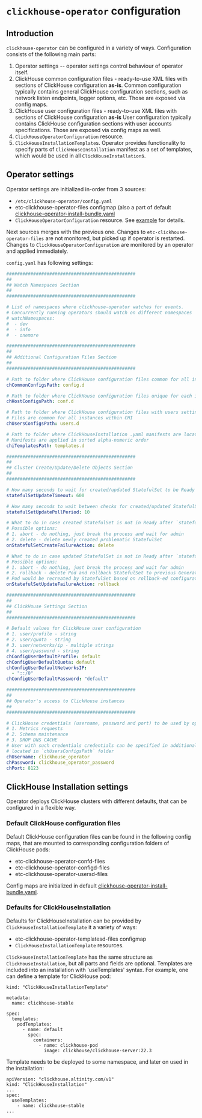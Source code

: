 # `clickhouse-operator` configuration

## Introduction

`clickhouse-operator` can be configured in a variety of ways. Configuration consists of the following main parts:
1. Operator settings -- operator settings control behaviour of operator itself.
1. ClickHouse common configuration files - ready-to-use XML files with sections of ClickHouse configuration **as-is**.
Common configuration typically contains general ClickHouse configuration sections, such as network listen endpoints, logger options, etc. Those are exposed via config maps.
1. ClickHouse user configuration files - ready-to-use XML files with sections of ClickHouse configuration **as-is**
User configuration typically contains ClickHouse configuration sections with user accounts specifications. Those are exposed via config maps as well.
1. `ClickHouseOperatorConfiguration` resource.
1. `ClickHouseInstallationTemplate`s. Operator provides functionality to specify parts of `ClickHouseInstallation` manifest as a set of templates, which would be used in all `ClickHouseInstallation`s.   

## Operator settings

Operator settings are initialized in-order from 3 sources:
* `/etc/clickhouse-operator/config.yaml`
* etc-clickhouse-operator-files configmap (also a part of default [clickhouse-operator-install-bundle.yaml][clickhouse-operator-install-bundle.yaml]
* `ClickHouseOperatorConfiguration` resource. See [example][70-chop-config.yaml] for details.

Next sources merges with the previous one. Changes to `etc-clickhouse-operator-files` are not monitored, but picked up if operator is restarted. Changes to `ClickHouseOperatorConfiguration` are monitored by an operator and applied immediately.

`config.yaml` has following settings:

```yaml
################################################
##
## Watch Namespaces Section
##
################################################

# List of namespaces where clickhouse-operator watches for events.
# Concurrently running operators should watch on different namespaces
# watchNamespaces:
#  - dev
#  - info
#  - onemore

################################################
##
## Additional Configuration Files Section
##
################################################

# Path to folder where ClickHouse configuration files common for all instances within CHI are located.
chCommonConfigsPath: config.d

# Path to folder where ClickHouse configuration files unique for each instance (host) within CHI are located.
chHostConfigsPath: conf.d

# Path to folder where ClickHouse configuration files with users settings are located.
# Files are common for all instances within CHI
chUsersConfigsPath: users.d

# Path to folder where ClickHouseInstallation .yaml manifests are located.
# Manifests are applied in sorted alpha-numeric order
chiTemplatesPath: templates.d

################################################
##
## Cluster Create/Update/Delete Objects Section
##
################################################

# How many seconds to wait for created/updated StatefulSet to be Ready
statefulSetUpdateTimeout: 600

# How many seconds to wait between checks for created/updated StatefulSet status
statefulSetUpdatePollPeriod: 10

# What to do in case created StatefulSet is not in Ready after `statefulSetUpdateTimeout` seconds
# Possible options:
# 1. abort - do nothing, just break the process and wait for admin
# 2. delete - delete newly created problematic StatefulSet
onStatefulSetCreateFailureAction: delete

# What to do in case updated StatefulSet is not in Ready after `statefulSetUpdateTimeout` seconds
# Possible options:
# 1. abort - do nothing, just break the process and wait for admin
# 2. rollback - delete Pod and rollback StatefulSet to previous Generation.
# Pod would be recreated by StatefulSet based on rollback-ed configuration
onStatefulSetUpdateFailureAction: rollback

################################################
##
## ClickHouse Settings Section
##
################################################

# Default values for ClickHouse user configuration
# 1. user/profile - string
# 2. user/quota - string
# 3. user/networks/ip - multiple strings
# 4. user/password - string
chConfigUserDefaultProfile: default
chConfigUserDefaultQuota: default
chConfigUserDefaultNetworksIP:
  - "::/0"
chConfigUserDefaultPassword: "default"

################################################
##
## Operator's access to ClickHouse instances
##
################################################

# ClickHouse credentials (username, password and port) to be used by operator to connect to ClickHouse instances for:
# 1. Metrics requests
# 2. Schema maintenance
# 3. DROP DNS CACHE
# User with such credentials credentials can be specified in additional ClickHouse .xml config files,
# located in `chUsersConfigsPath` folder
chUsername: clickhouse_operator
chPassword: clickhouse_operator_password
chPort: 8123
```

## ClickHouse Installation settings

Operator deploys ClickHouse clusters with different defaults, that can be configured in a flexible way. 

### Default ClickHouse configuration files

Default ClickHouse configuration files can be found in the following config maps, that are mounted to corresponding configuration folders of ClickHouse pods:
* etc-clickhouse-operator-confd-files
* etc-clickhouse-operator-configd-files
* etc-clickhouse-operator-usersd-files

Config maps are initialized in default [clickhouse-operator-install-bundle.yaml][clickhouse-operator-install-bundle.yaml].

### Defaults for ClickHouseInstallation

Defaults for ClickHouseInstallation can be provided by `ClickHouseInstallationTemplate` it a variety of ways:
* etc-clickhouse-operator-templatesd-files configmap
* `ClickHouseInstallationTemplate` resources.

`ClickHouseInstallationTemplate` has the same structure as `ClickHouseInstallation`, but all parts and fields are optional. Templates are included into an installation with 'useTemplates' syntax. For example, one can define a template for ClickHouse pod:

```apiVersion: "clickhouse.altinity.com/v1"
kind: "ClickHouseInstallationTemplate"

metadata:
  name: clickhouse-stable

spec:
  templates:
    podTemplates:
      - name: default
        spec:
          containers:
            - name: clickhouse-pod
              image: clickhouse/clickhouse-server:22.3
```

Template needs to be deployed to some namespace, and later on used in the installation:
```
apiVersion: "clickhouse.altinity.com/v1"
kind: "ClickHouseInstallation"
...
spec:
  useTemplates:
    - name: clickhouse-stable
...
```

[clickhouse-operator-install-bundle.yaml]: ../deploy/operator/clickhouse-operator-install-bundle.yaml
[70-chop-config.yaml]: ./chi-examples/70-chop-config.yaml
